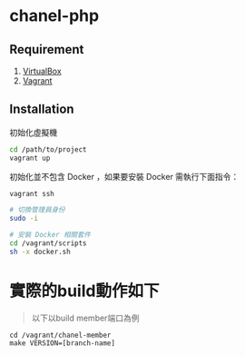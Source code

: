 chanel-php
==========

Requirement
-----------

1. [VirtualBox](https://www.virtualbox.org/)
2. [Vagrant](https://www.vagrantup.com/)

Installation
------------

初始化虛擬機

```bash
cd /path/to/project
vagrant up
```

初始化並不包含 Docker ，如果要安裝 Docker 需執行下面指令：

```bash
vagrant ssh

# 切換管理員身份
sudo -i

# 安裝 Docker 相關套件
cd /vagrant/scripts
sh -x docker.sh
```

# 實際的build動作如下

> 以下以build member端口為例

```
cd /vagrant/chanel-member
make VERSION=[branch-name]
```